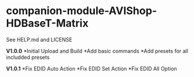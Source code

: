 # companion-module-AVIShop-HDBaseT-Matrix
See HELP.md and LICENSE

**V1.0.0**
*Initial Upload and Build
*Add basic commands
*Add presets for all includded presets

**V1.0.1**
*Fix EDID Auto Action
*Fix EDID Set Action
*Fix EDID All Option